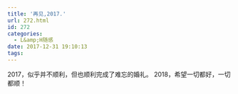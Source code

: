 ```yaml
---
title: '再见,2017.'
url: 272.html
id: 272
categories:
  - L&amp;H随感
date: 2017-12-31 19:10:13
tags:
---
```


2017，似乎并不顺利，但也顺利完成了难忘的婚礼。 2018，希望一切都好，一切都顺！